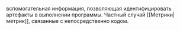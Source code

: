 вспомогательная информация, позволяющая идентифицировать артефакты в выполнении программы. Частный случай [[Метрики|метрик]], связанные с непосредственно кодом.